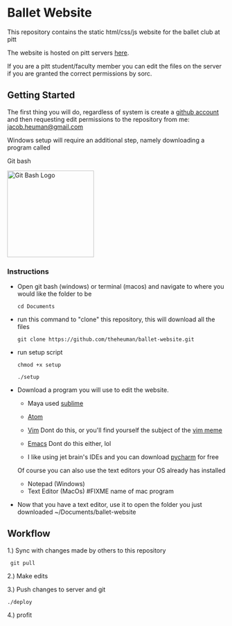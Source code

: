 # Ballet Website

This repository contains the static html/css/js website for the ballet club at pitt

The website is hosted on pitt servers [here](http://www.pitt.edu/~sorc/ballet/).

If you are a pitt student/faculty member you can edit the files on the server if you are granted the correct permissions
by sorc.

## Getting Started

The first thing you will do, regardless of system is create a [github account](https://github.com/join) and then requesting edit permissions to the repository from me: jacob.heuman@gmail.com


Windows setup will require an additional step, namely downloading a program called

Git bash

<a href="https://gitforwindows.org/">
<img src="https://gitforwindows.org/img/git_logo.png" alt="Git Bash Logo" data-canonical-src="https://gitforwindows.org/img/git_logo.png" width="200" height="200" />
</a>

### Instructions

- Open git bash (windows) or terminal (macos) and navigate to where you would like the folder to be

    ```cd Documents```
    

- run this command to "clone" this repository, this will download all the files


    ```git clone https://github.com/theheuman/ballet-website.git```
    

- run setup script


    ```chmod +x setup```
    
    ```./setup```
    

- Download a program you will use to edit the website.
    
    - Maya used [sublime]()
    - [Atom]()
    - [Vim]() Dont do this, or you'll find yourself the subject of the [vim meme](https://external-content.duckduckgo.com/iu/?u=https%3A%2F%2Fpics.conservativememes.com%2Fwhen-you-finally-exit-vim-you-know-im-something-of-41849715.png&f=1&nofb=1)
    - [Emacs]() Dont do this either, lol
    
    - I like using jet brain's IDEs and you can download [pycharm]() for free
    
    Of course you can also use the text editors your OS already has installed 
    
    - Notepad (Windows)
    - Text Editor (MacOs) #FIXME name of mac program
    
- Now that you have a text editor, use it to open the folder you just downloaded ~/Documents/ballet-website


## Workflow

 1.) Sync with changes made by others to this repository
 
     git pull
     
 2.) Make edits
 
 3.) Push changes to server and git

    
    ./deploy
    

 4.) profit 



